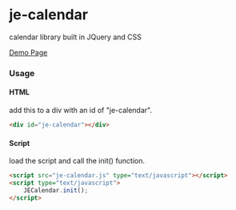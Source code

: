 # je-calendar
calendar library built in JQuery and CSS

[Demo Page](https://maddumajohnerick.github.io/je-calendar/examples/)

### Usage
#### HTML
add this to a div with an id of "je-calendar".
```html
<div id="je-calendar"></div>
```
#### Script
load the script and call the init() function.
```html
<script src="je-calendar.js" type="text/javascript"></script>
<script type="text/javascript">
    JECalendar.init();
</script>
```
